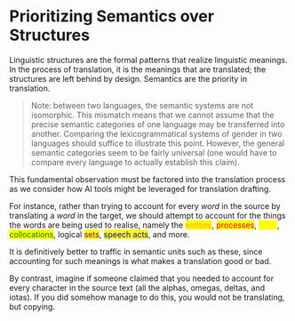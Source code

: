 # Prioritizing Semantics over Structures

Linguistic structures are the formal patterns that realize linguistic meanings. In the process of translation, it is the meanings that are translated; the structures are left behind by design. Semantics are the priority in translation.&#x20;

> Note: between two languages, the semantic systems are not isomorphic. This mismatch means that we cannot assume that the precise semantic categories of one language may be transferred into another. Comparing the lexicogrammatical systems of gender in two languages should suffice to illustrate this point. However, the general semantic categories seem to be fairly universal (one would have to compare every language to actually establish this claim).

This fundamental observation must be factored into the translation process as we consider how AI tools might be leveraged for translation drafting.

For instance, rather than trying to account for every _word_ in the source by translating a _word_ in the target, we should attempt to account for the things the words are being used to realise, namely the <mark style="color:orange;">entities</mark>, <mark style="color:red;">processes</mark>, <mark style="color:yellow;">traits</mark>, <mark style="color:green;">collocations</mark>, logical <mark style="color:purple;">sets</mark>, <mark style="color:blue;">speech acts</mark>, and more.&#x20;

It is definitively better to traffic in semantic units such as these, since accounting for such meanings is what makes a translation good or bad.

By contrast, imagine if someone claimed that you needed to account for every character in the source text (all the alphas, omegas, deltas, and iotas). If you did somehow manage to do this, you would not be translating, but copying.
